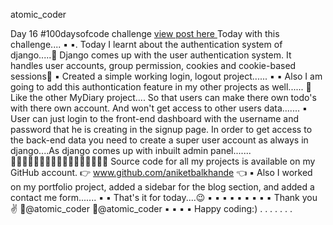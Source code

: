 atomic_coder

Day 16 #100daysofcode challenge [ view post here ](https://www.instagram.com/p/CMcw52qlQpx/ "Goto Day16 post")
Today with this challenge....
▪️
▪️.
Today I learnt about the authentication system of django.....👾
Django comes up with the user authentication system. It handles user accounts, group permission, cookies and cookie-based sessions📑
▪️
Created a simple working login, logout project......
▪️
▪️
Also I am going to add this authontication feature in my other projects as well...... 🙂Like the other MyDiary project.... So that users can make there own todo's with there own account. And won't get access to other users data.......
▪️
User can just login to the front-end dashboard with the username and password that he is creating in the signup page.
In order to get access to the back-end data you need to create a super user account as always in django....As django comes up with inbuilt admin panel.......
🔸🔸🔸🔸🔸🔸🔸🔸🔸🔸🔸🔸🔸🔸🔸🔸🔸
Source code for all my projects is available on my GitHub account.
👉 www.github.com/aniketbalkhande 👈
▪️
Also I worked on my portfolio project, added a sidebar for the blog section, and added a contact me form.......
▪️
▪️
That's it for today....😉
▪️
▪️
▪️
▪️
▪️
▪️
▪️
▪️
▪️
Thank you ✌️
🔸@atomic_coder
🔸@atomic_coder
▪️
▪️
▪️
▪️
Happy coding:)
.
.
.
.
.
.
.